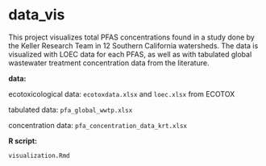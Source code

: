 # data_vis

This project visualizes total PFAS concentrations found in a study done by the Keller Research Team in 12 Southern California watersheds. The data is visualized with LOEC data for each PFAS, as well as with tabulated global wastewater treatment concentration data from the literature.

**data:**

ecotoxicological data: `ecotoxdata.xlsx` and `loec.xlsx` from ECOTOX

tabulated data: `pfa_global_wwtp.xlsx`

concentration data: `pfa_concentration_data_krt.xlsx`

**R script:**

`visualization.Rmd`
